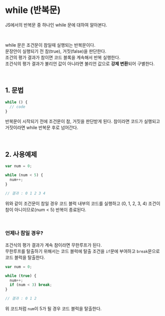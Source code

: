 # while (반복문)

JS에서의 반복문 중 하나인 while 문에 대하여 알아본다.

<br>

while 문은 조건문이 참일때 실행되는 반복문이다.  
문장안이 실행되기 전 참(true), 거짓(false)을 판단한다.  
조건의 평가 결과가 참이면 코드 블록을 계속해서 반복 실행한다.  
조건식의 평가 결과가 불리언 값이 아니라면 불리언 값으로 **강제 변환**되어 구별한다.

<br>

## 1. 문법

```javascript
while () {
  // code
}
```

반복문이 시작되기 전에 조건문이 참, 거짓을 판단받게 된다. 참이라면 코드가 실행되고 거짓이라면 while 반복문 후로 넘어간다.

<br>

## 2. 사용예제

```javascript
var num = 0;

while (num < 5) {
  num++;
}

// 결과 : 0 1 2 3 4
```

위와 같이 조건문이 참일 경우 코드 블럭 내부의 코드를 실행하고 (0, 1, 2, 3, 4) 조건이 참이 아니이므로(num < 5) 반복이 종료된다.

<br>

### 언제나 참일 경우?

조건식의 평가 결과가 계속 참이라면 무한루프가 된다.  
무한루프를 탈출하기 위해서는 코드 블럭에 탈출 조건을 `if`문에 부여하고 `break`문으로 코드 블럭을 탈출한다.

```javascript
var num = 0;

while (true) {
  num++;
  if (num < 3) break;
}

// 결과 : 0 1 2
```

위 코드처럼 `num`이 5가 될 경우 코드 블럭을 탈출한다.
